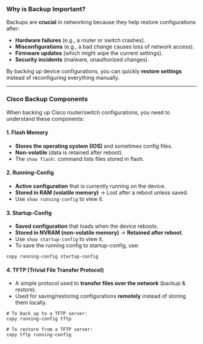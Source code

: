 
### **Why is Backup Important?**

Backups are **crucial** in networking because they help restore configurations after:

- **Hardware failures** (e.g., a router or switch crashes).
- **Misconfigurations** (e.g., a bad change causes loss of network access).
- **Firmware updates** (which might wipe the current settings).
- **Security incidents** (malware, unauthorized changes).

By backing up device configurations, you can quickly **restore settings** instead of reconfiguring everything manually.

---

### **Cisco Backup Components**

When backing up Cisco router/switch configurations, you need to understand these components:

#### **1. Flash Memory**

- **Stores the operating system (IOS)** and sometimes config files.
- **Non-volatile** (data is retained after reboot).
- The `show flash:` command lists files stored in flash.

#### **2. Running-Config**

- **Active configuration** that is currently running on the device.
- **Stored in RAM (volatile memory)** → Lost after a reboot unless saved.
- Use `show running-config` to view it.

#### **3. Startup-Config**

- **Saved configuration** that loads when the device reboots.
- **Stored in NVRAM (non-volatile memory)** → **Retained after reboot**.
- Use `show startup-config` to view it.
- To save the running config to startup-config, use:

```
copy running-config startup-config
```

#### **4. TFTP (Trivial File Transfer Protocol)**

- A simple protocol used to **transfer files over the network** (backup & restore).
- Used for saving/restoring configurations **remotely** instead of storing them locally.


```
# To back up to a TFTP server:
copy running-config tftp

# To restore from a TFTP server:
copy tftp running-config
```